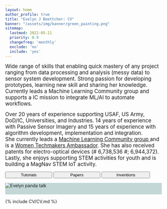 ```yaml
---
layout: home
author_profile: true
title: "Evelyn J Boettcher: CV"
banner: "/assets/img/banner/green_painting.png"
sitemap:
  lastmod: 2022-05-21
  priority: 0.9
  changefreq: 'monthly'
  exclude: 'no'
  include: 'yes'
---
```


<meta name="twitter:card" content="summary" />
<meta name="twitter:site" content="@didactex" />
<meta name="twitter:creator" content="@didactex" />
<meta property="og:url" content="https://ejboettcher.github.io/evelyn_j_boettcher_cv/" />
<meta property="og:title" content="Evelyn J Boettcher: CV" />
<meta property="og:description" content="Evelyn J. Boettcher resume" />
<meta property="og:image" content="https://ejboettcher.github.io/evelyn_j_boettcher_cv/assets/img/logos/dayton_gearfilled_bike.png" />

<div class="content-new-info">
<div class="square">
    <big>Wide range of skills that enabling quick mastery of any project ranging
from data processing and analysis (messy data) to sensor system
development. Strong passion for developing prototypes, learning new
skill and sharing her knowledge. Currently leads a Machine Learning
Community group and supports a IC mission to integrate ML/AI to automate workflows.    
<br>

Over 20 years of experience supporting USAF, US Army, DoD/IC,
Universities, and Industries. 14 years of experience with Passive Sensor Imagery and 15 years of
experience with algorithm development, implementation and integration.   
She currently leads a <a href="https://www.meetup.com/gem-city-tech/events/286718391/">Machine Learning 
Community group </a> and is a  <a href="https://developers.google.com/womentechmakers/ambassadors">
Women Techmakers Ambassador</a>.  She has also received patents for electro-optical devices
(# 6,738,536 #; 6,944,372).  Lastly, she enjoys supporting STEM activities for youth and is building a 
MagNav STEM IoT activity.
     </big>
     
</div>
</div>
<section id="index-work" style="padding-bottom:15px">
<div style="width:100%">
  <div class="btn-group" style="width:100%">
        <button onclick="location.href='{{ site.baseurl }}/tutorials';" style="width:30%">Tutorials</button>
        <button onclick="location.href='{{ site.baseurl }}/publications';" style="width:30%">Papers</button>
        <button onclick="location.href='{{ site.baseurl }}/inventions';" style=" width:31%">Inventions</button>
  </div>
</div>
</section>
<section id="portfolio-work" style="background-color: #c4d7d7; padding-bottom:20px; padding-top:20px width:100%">
    <div class="content-new-streams">
        <img src="{{ site.baseurl }}/assets/img/index/evelyn_pandas_talk.jpeg" alt="Evelyn panda talk">
   </div>
</section>

{% include CV/CV.md %}
